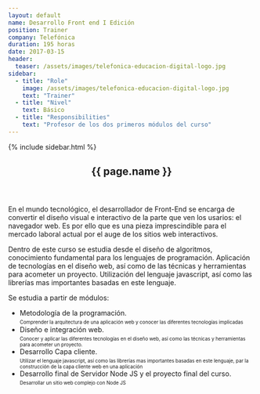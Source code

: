 ```yaml
---
layout: default
name: Desarrollo Front end I Edición
position: Trainer
company: Telefónica
duration: 195 horas
date: 2017-03-15
header:
  teaser: /assets/images/telefonica-educacion-digital-logo.jpg
sidebar:
  - title: "Role"
    image: /assets/images/telefonica-educacion-digital-logo.jpg
    text: "Trainer"
  - title: "Nivel"
    text: Básico
  - title: "Responsibilities"
    text: "Profesor de los dos primeros módulos del curso"
---
```


<div id="main" role="main">
    {% include sidebar.html %}
    <article class="page" itemscope itemtype="https://schema.org/CreativeWork">
      <meta itemprop="headline" content="{{ page.name }}"/>
      <meta itemprop="description" content="{{ page.header.description }}"/>
      <div class="page__inner-wrap">
        <header>
          <h1 id="page-title" class="page__title" itemprop="headline">{{ page.name }}</h1>
        </header>
        <section class="page__content" itemprop="text">
            <p>En el mundo tecnológico, el desarrollador de Front-End se encarga de convertir el diseño visual e interactivo de la parte que ven los usarios: el navegador web. Es por ello que es una pieza imprescindible para el mercado laboral actual por el auge de los sitios web interactivos.</p>
            <p>Dentro de este curso se estudia desde el diseño de algoritmos, conocimiento fundamental para los lenguajes de programación. Aplicación de tecnologías en el diseño web, así como de las técnicas y herramientas para acometer un proyecto. Utilización del lenguaje javascript, así como las librerías mas importantes basadas en este lenguaje.</p>
            <p>Se estudia a partir de módulos:<p>
            <ul>
                <li>Metodología de la programación.<br/><span style="font-size: 0.7em;">Comprender la arquitectura de una aplicación web y conocer las diferentes tecnologías implicadas</span></li>
                <li> Diseño e integración web.<br/><span style="font-size: 0.7em;">Conocer y aplicar las diferentes tecnologías en el diseño web, así como las técnicas y herramientas para acometer un proyecto.</span></li>
                <li> Desarrollo Capa cliente.<br/><span style="font-size: 0.7em;">Utilizar el lenguaje javascript, así como las librerías mas importantes basadas en este lenguaje, par la construcción de la capa cliente web en una aplicación</span></li>
                <li> Desarrollo final de Servidor Node JS y el proyecto final del curso.<br/><span style="font-size: 0.7em;">Desarrollar un sitio web complejo con Node JS</span></li>
            </ul>
        <!-- </section>
      </div>
    </article>
</div>-->